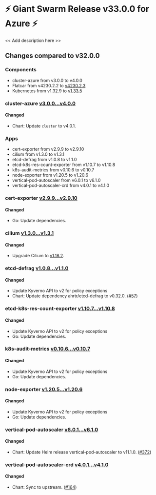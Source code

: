 # :zap: Giant Swarm Release v33.0.0 for Azure :zap:

<< Add description here >>

## Changes compared to v32.0.0

### Components

- cluster-azure from v3.0.0 to v4.0.0
- Flatcar from v4230.2.2 to [v4230.2.3](https://www.flatcar-linux.org/releases/#release-4230.2.3)
- Kubernetes from v1.32.9 to [v1.33.5](https://github.com/kubernetes/kubernetes/blob/master/CHANGELOG/CHANGELOG-1.33.md#v1.33.5)

### cluster-azure [v3.0.0...v4.0.0](https://github.com/giantswarm/cluster-azure/compare/v3.0.0...v4.0.0)

#### Changed

- Chart: Update `cluster` to v4.0.1.

### Apps

- cert-exporter from v2.9.9 to v2.9.10
- cilium from v1.3.0 to v1.3.1
- etcd-defrag from v1.0.8 to v1.1.0
- etcd-k8s-res-count-exporter from v1.10.7 to v1.10.8
- k8s-audit-metrics from v0.10.6 to v0.10.7
- node-exporter from v1.20.5 to v1.20.6
- vertical-pod-autoscaler from v6.0.1 to v6.1.0
- vertical-pod-autoscaler-crd from v4.0.1 to v4.1.0

### cert-exporter [v2.9.9...v2.9.10](https://github.com/giantswarm/cert-exporter/compare/v2.9.9...v2.9.10)

#### Changed

- Go: Update dependencies.

### cilium [v1.3.0...v1.3.1](https://github.com/giantswarm/cilium-app/compare/v1.3.0...v1.3.1)

#### Changed

- Upgrade Cilium to [v1.18.2](https://github.com/cilium/cilium/releases/tag/v1.18.2).

### etcd-defrag [v1.0.8...v1.1.0](https://github.com/giantswarm/etcd-defrag-app/compare/v1.0.8...v1.1.0)

#### Changed

- Update Kyverno API to v2 for policy exceptions
- Chart: Update dependency ahrtr/etcd-defrag to v0.32.0. ([#57](https://github.com/giantswarm/etcd-defrag-app/pull/57))

### etcd-k8s-res-count-exporter [v1.10.7...v1.10.8](https://github.com/giantswarm/etcd-kubernetes-resources-count-exporter/compare/v1.10.7...v1.10.8)

#### Changed

- Update Kyverno API to v2 for policy exceptions
- Go: Update dependencies.

### k8s-audit-metrics [v0.10.6...v0.10.7](https://github.com/giantswarm/k8s-audit-metrics/compare/v0.10.6...v0.10.7)

#### Changed

- Update Kyverno API to v2 for policy exceptions
- Go: Update dependencies.

### node-exporter [v1.20.5...v1.20.6](https://github.com/giantswarm/node-exporter-app/compare/v1.20.5...v1.20.6)

#### Changed

- Update Kyverno API to v2 for policy exceptions
- Go: Update dependencies.

### vertical-pod-autoscaler [v6.0.1...v6.1.0](https://github.com/giantswarm/vertical-pod-autoscaler-app/compare/v6.0.1...v6.1.0)

#### Changed

- Chart: Update Helm release vertical-pod-autoscaler to v11.1.0. ([#372](https://github.com/giantswarm/vertical-pod-autoscaler-app/pull/372))

### vertical-pod-autoscaler-crd [v4.0.1...v4.1.0](https://github.com/giantswarm/vertical-pod-autoscaler-crd/compare/v4.0.1...v4.1.0)

#### Changed

- Chart: Sync to upstream. ([#164](https://github.com/giantswarm/vertical-pod-autoscaler-crd/pull/164))
